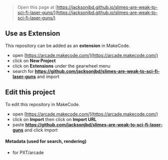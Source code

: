  


> Open this page at [https://jacksonjbd.github.io/slimes-are-weak-to-sci-fi-laser-guns/](https://jacksonjbd.github.io/slimes-are-weak-to-sci-fi-laser-guns/)

## Use as Extension

This repository can be added as an **extension** in MakeCode.

* open [https://arcade.makecode.com/](https://arcade.makecode.com/)
* click on **New Project**
* click on **Extensions** under the gearwheel menu
* search for **https://github.com/jacksonjbd/slimes-are-weak-to-sci-fi-laser-guns** and import

## Edit this project

To edit this repository in MakeCode.

* open [https://arcade.makecode.com/](https://arcade.makecode.com/)
* click on **Import** then click on **Import URL**
* paste **https://github.com/jacksonjbd/slimes-are-weak-to-sci-fi-laser-guns** and click import

#### Metadata (used for search, rendering)

* for PXT/arcade
<script src="https://makecode.com/gh-pages-embed.js"></script><script>makeCodeRender("{{ site.makecode.home_url }}", "{{ site.github.owner_name }}/{{ site.github.repository_name }}");</script>

